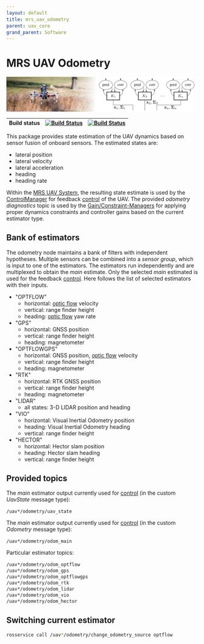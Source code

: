 ```yaml
---
layout: default
title: mrs_uav_odometry
parent: uav_core
grand_parent: Software
---
```

# MRS UAV Odometry

![](fig/thumbnail.jpg)

| Build status | [![Build Status](https://github.com/ctu-mrs/mrs_uav_odometry/workflows/Melodic/badge.svg)](https://github.com/ctu-mrs/mrs_uav_odometry/actions) | [![Build Status](https://github.com/ctu-mrs/mrs_uav_odometry/workflows/Noetic/badge.svg)](https://github.com/ctu-mrs/mrs_uav_odometry/actions) |
|--------------|-------------------------------------------------------------------------------------------------------------------------------------------------|------------------------------------------------------------------------------------------------------------------------------------------------|

This package provides state estimation of the UAV dynamics based on sensor fusion of onboard sensors.
The estimated states are:

* lateral position
* lateral velocity
* lateral acceleration
* heading
* heading rate

Within the [MRS UAV System](https://github.com/ctu-mrs/mrs_uav_system), the resulting state estimate is used by the [ControlManager](https://github.com/ctu-mrs/mrs_uav_managers) for feedback [control](https://github.com/ctu-mrs/mrs_uav_controllers) of the UAV.
The provided *odometry diagnostics* topic is used by the [Gain/Constraint-Managers](https://github.com/ctu-mrs/mrs_uav_managers) for applying proper dynamics constraints and controller gains based on the current estimator type.

## Bank of estimators

The odometry node maintains a bank of filters with independent hypotheses.
Multiple sensors can be combined into a *sensor group*, which is input to one of the estimators.
The estimators run independently and are multiplexed to obtain the *main* estimate.
Only the selected *main* estimated is used for the feedback [control](https://github.com/ctu-mrs/mrs_uav_controllers).
Here follows the list of selected estimators with their inputs.

* "OPTFLOW"
  * horizontal: [optic flow](https://github.com/ctu-mrs/mrs_optic_flow) velocity
  * vertical: range finder height
  * heading: [optic flow](https://github.com/ctu-mrs/mrs_optic_flow) yaw rate
* "GPS"
  * horizontal: GNSS position
  * vertical: range finder height
  * heading: magnetometer
* "OPTFLOWGPS"
  * horizontal: GNSS position, [optic flow](https://github.com/ctu-mrs/mrs_optic_flow) velocity
  * vertical: range finder height
  * heading: magnetometer
* "RTK"
  * horizontal: RTK GNSS position
  * vertical: range finder height
  * heading: magnetometer
* "LIDAR"
  * all states: 3-D LIDAR position and heading
* "VIO"
  * horizontal: Visual Inertial Odometry position
  * heading: Visual Inertial Odometry heading
  * vertical: range finder height
* "HECTOR"
  * horizontal: Hector slam position
  * heading: Hector slam heading
  * vertical: range finder height

## Provided topics

The *main* estimator output currently used for [control](https://github.com/ctu-mrs/mrs_uav_controllers) (in the custom *UavState* message type):
```
/uav*/odometry/uav_state
```
The *main* estimator output currently used for [control](https://github.com/ctu-mrs/mrs_uav_controllers) (in the custom *Odometry* message type):
```
/uav*/odometry/odom_main
```
Particular estimator topics:
```
/uav*/odometry/odom_optflow
/uav*/odometry/odom_gps
/uav*/odometry/odom_optflowgps
/uav*/odometry/odom_rtk
/uav*/odometry/odom_lidar
/uav*/odometry/odom_vio
/uav*/odometry/odom_hector
```

## Switching current estimator

```bash
rosservice call /uav*/odometry/change_odometry_source optflow
```
